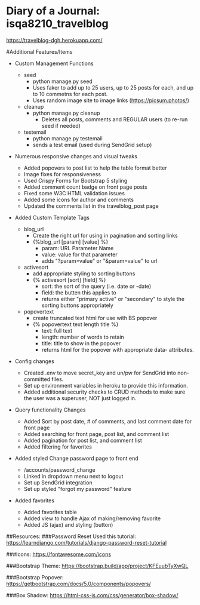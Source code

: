 # Diary of a Journal: isqa8210_travelblog
https://travelblog-dgh.herokuapp.com/

#Additional Features/Items

- Custom Management Functions
  - seed
    - python manage.py seed
    - Uses faker to add up to 25 users, up to 25 posts for each, and up to 10 commetns for each post.
    - Uses random image site to image links (https://picsum.photos/)
  - cleanup
     - python manage.py cleanup
          - Deletes all posts, comments and REGULAR users (to re-run seed if needed)
  - testemail
      - python manage.py testemail
      - sends a test email (used during SendGrid setup)


- Numerous responsive changes and visual tweaks
    - Added popovers to post list to help the table format better
    - Image fixes for responsiveness
    - Used Crispy Forms for Bootstrap 5 styling
    - Added comment count badge on front page posts
    - Fixed some W3C HTML validation issues
    - Added some icons for author and comments
    - Updated the comments list in the travelblog_post page


- Added Custom Template Tags
    - blog_url
        - Create the right url for using in pagination and sorting links
        - {%blog_url [param] [value] %}
          - param: URL Parameter Name
          - value: value for that parameter
          - adds "?param=value" or "&param=value" to url
    - activesort
        - add appropriate styling to sorting buttons
        - {% activesort [sort] [field] %}
          - sort: the sort of the query (i.e. date or -date)
          - field: the butten this applies to
          - returns either "primary active" or "secondary" to style the sorting buttons appropriately
    - popovertext
        - create truncated text html for use with BS popover
        - {% popovertext text length title %}
          - text: full text
          - length: number of words to retain
          - title: title to show in the popover
          - returns html for the popover with appropriate data- attributes.
      

- Config changes
    - Created .env to move secret_key and un/pw for SendGrid into non-committed files.  
    - Set up environment variables in heroku to provide this information.
    - Added additional security checks to CRUD methods to make sure the user was a superuser, NOT just logged in.
  

- Query functionality Changes
    - Added Sort by post date, # of comments, and last comment date for front page
    - Added searching for front page, post list, and comment list
    - Added pagination for post list, and comment list
    - Added filtering for favorites 
  

- Added styled Change password page to front end
    - /accounts/password_change
    - Linked in dropdown menu next to logout
    - Set up SendGrid integration
    - Set up styled "forgot my password" feature
  

- Added favorites
  - Added favorites table
  - Added view to handle Ajax of making/removing favorite
  - Added JS (ajax) and styling (button)


##Resources:
###Password Reset
Used this tutorial: https://learndjango.com/tutorials/django-password-reset-tutorial

###Icons:
https://fontawesome.com/icons

###Bootstrap Theme:
https://bootstrap.build/app/project/KFEuubTyXwQL

###Bootstrap Popover:
https://getbootstrap.com/docs/5.0/components/popovers/ 

###Box Shadow:
https://html-css-js.com/css/generator/box-shadow/

